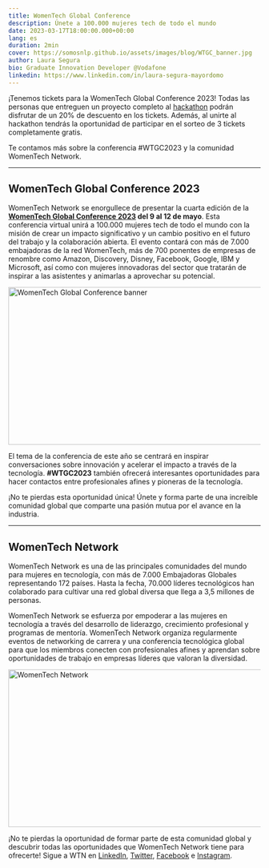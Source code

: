 ```yaml
---
title: WomenTech Global Conference
description: Únete a 100.000 mujeres tech de todo el mundo
date: 2023-03-17T18:00:00.000+00:00
lang: es
duration: 2min
cover: https://somosnlp.github.io/assets/images/blog/WTGC_banner.jpg
author: Laura Segura
bio: Graduate Innovation Developer @Vodafone
linkedin: https://www.linkedin.com/in/laura-segura-mayordomo
---
```


¡Tenemos tickets para la WomenTech Global Conference 2023! Todas las personas que entreguen un proyecto completo al [hackathon](https://somosnlp.org/blog/hackathon-2023) podrán disfrutar de un 20% de descuento en los tickets. Además, al unirte al hackathon tendrás la oportunidad de participar en el sorteo de 3 tickets completamente gratis.

Te contamos más sobre la conferencia #WTGC2023 y la comunidad WomenTech Network.

---

## WomenTech Global Conference 2023

WomenTech Network se enorgullece de presentar la cuarta edición de la **[WomenTech Global Conference 2023](https://www.womentech.net/women-tech-conference) del 9 al 12 de mayo**. Esta conferencia virtual unirá a 100.000 mujeres tech de todo el mundo con la misión de crear un impacto significativo y un cambio positivo en el futuro del trabajo y la colaboración abierta. El evento contará con más de 7.000 embajadoras de la red WomenTech, más de 700 ponentes de empresas de renombre como Amazon, Discovery, Disney, Facebook, Google, IBM y Microsoft, así como con mujeres innovadoras del sector que tratarán de inspirar a las asistentes y animarlas a aprovechar su potencial. 

<div class="flex justify-center">
    <img src="https://somosnlp.github.io/assets/images/blog/WTGC_banner.jpg" alt="WomenTech Global Conference banner" width="560" height="315"/>
</div>

El tema de la conferencia de este año se centrará en inspirar conversaciones sobre innovación y acelerar el impacto a través de la tecnología. **#WTGC2023** también ofrecerá interesantes oportunidades para hacer contactos entre profesionales afines y pioneras de la tecnología. 

¡No te pierdas esta oportunidad única! Únete y forma parte de una increíble comunidad global que comparte una pasión mutua por el avance en la industria.

---

## WomenTech Network

WomenTech Network es una de las principales comunidades del mundo para mujeres en tecnología, con más de 7.000 Embajadoras Globales representando 172 países. Hasta la fecha, 70.000 líderes tecnológicos han colaborado para cultivar una red global diversa que llega a 3,5 millones de personas.

WomenTech Network se esfuerza por empoderar a las mujeres en tecnología a través del desarrollo de liderazgo, crecimiento profesional y programas de mentoría. WomenTech Network organiza regularmente eventos de networking de carrera y una conferencia tecnológica global para que los miembros conecten con profesionales afines y aprendan sobre oportunidades de trabajo en empresas líderes que valoran la diversidad.

<div class="flex justify-center">
    <img src="https://somosnlp.github.io/assets/images/patrocinios/WomenTechNetwork.png" alt="WomenTech Network" width="560" height="315"/>
</div>

¡No te pierdas la oportunidad de formar parte de esta comunidad global y descubrir todas las oportunidades que WomenTech Network tiene para ofrecerte! Sigue a WTN en [LinkedIn](https://www.linkedin.com/company/womentech-network/), [Twitter](https://twitter.com/WomenTechNet), [Facebook](https://www.facebook.com/womentech.net) e [Instagram](https://www.instagram.com/womentechnet).
